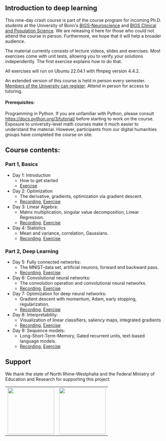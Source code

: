 ## Introduction to deep learning
This nine-day crash course is part of the course program for incoming Ph.D. students at the University of Bonn's [BIGS-Neuroscience](https://bigs-neuroscience.de/) and [BIGS Clinical and Population Science](https://bigs-clinpopscience.de/). We are releasing it here for those who could not attend the course in person. Furthermore, we hope that it will help a broader audience.

The material currently consists of lecture videos, slides and exercises.
Most exercises come with unit tests, allowing you to verify your solutions independently. The first exercise explains how to do that.

All exercises will run on Ubuntu 22.04.1 with ffmpeg version 4.4.2.

An extended version of this course is held in person every semester. [Members of the University can register](https://www.hpc.uni-bonn.de/en/training/courses/ml_intro). Attend in person for access to tutoring.


#### Prerequisites:
Programming in Python. If you are unfamiliar with Python, please consult https://docs.python.org/3/tutorial/ before starting to work on the course.
Exposure to university-level math courses make it much easier to understand the material. However, participants from our digital humanities groups have completed the course on site.

## Course contents:

### Part 1, Basics
- Day 1: Introduction
    - How to get started
    - [Exercise](https://github.com/Deep-Learning-with-Jax/day_01_exercise_intro)
- Day 2: Optimization
    - The derivative, gradients, optimization via gradient descent.
    - [Recording](https://uni-bonn.sciebo.de/s/8W7P94GSBmMsdOs), [Exercise](https://github.com/Deep-Learning-with-Jax/day_02_exercise_optimization)   
- Day 3:   Linear Algebra:
   - Matrix multiplication, singular value decomposition, Linear Regression.
   - [Recording](https://uni-bonn.sciebo.de/s/w5smMgZSHZU53qf), [Exercise](https://github.com/Deep-Learning-with-Jax/day_03_exercise_algebra)
- Day 4:  Statistics
   - Mean and variance, correlation, Gaussians.
   - [Recording](https://uni-bonn.sciebo.de/s/fA7HqygB3KBiu4l), [Exercise](https://github.com/Deep-Learning-with-Jax/day_04_exercise_statistics)

### Part 2, Deep Learning
- Day 5: Fully connected networks:
    -  The MNIST-data set, artificial neurons, forward and backward pass.
    -  [Recording](https://uni-bonn.sciebo.de/s/OQoPHoIAxVJEBPj), [Exercise](https://github.com/Deep-Learning-with-Jax/day_05_exercise_neural_networks)
- Day 6: Convolutional neural networks:
    -  The convolution operation and convolutional neural networks.
    -  [Recording](https://uni-bonn.sciebo.de/s/A7yBH42clJC87hM), [Exercise](https://github.com/Deep-Learning-with-Jax/day_06_exercise_cnn)
- Day 7: Optimization for deep neural networks:
    -  Gradient descent with momentum, Adam, early stopping, regularization.
    -  [Recording](https://uni-bonn.sciebo.de/s/X6iAaPgCALsZtNk), [Exercise](https://github.com/Deep-Learning-with-Jax/day_07_exercise_brain_decode)
- Day 8: Interpretability:
    - Visualization of linear classifiers, saliency maps, integrated gradients
    - [Recording](https://uni-bonn.sciebo.de/s/v7BERpB3KGN0m4m), [Exercise](https://github.com/Deep-Learning-with-Jax/day_08_exercise_interpretability)
- Day 9: Sequence models:
    - Long-Short-Term-Memory, Gated recurrent units, text-based language models.
    - [Recording](https://uni-bonn.sciebo.de/s/H2QWgA78IIkdDJ1), [Exercise](https://github.com/Deep-Learning-with-Jax/day_09_exercise_sequence_processing)


## Support

We thank the state of North Rhine-Westphalia and the Federal Ministry of Education and Research for supporting this project.

<table>
<tr>
    <td><img src="https://github.com/Machine-Learning-Foundations/.github/blob/main/profile/img/nrw-logo.png" height="150"></td>
    <td><img src="https://github.com/Machine-Learning-Foundations/.github/blob/main/profile/img/BMBF_gefoerdert_2017_en.jpg" height="150"></td>
</tr>
</table>
